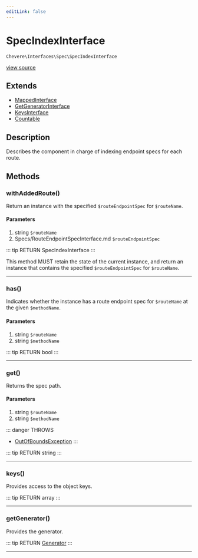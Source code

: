 ```yaml
---
editLink: false
---
```


# SpecIndexInterface

`Chevere\Interfaces\Spec\SpecIndexInterface`

[view source](https://github.com/chevere/chevere/blob/master/src/Chevere/Interfaces/Spec/SpecIndexInterface.php)

## Extends

- [MappedInterface](../DataStructures/MappedInterface.md)
- [GetGeneratorInterface](../DataStructures/GetGeneratorInterface.md)
- [KeysInterface](../DataStructures/KeysInterface.md)
- [Countable](https://www.php.net/manual/class.countable)

## Description

Describes the component in charge of indexing endpoint specs for each route.

## Methods

### withAddedRoute()

Return an instance with the specified `$routeEndpointSpec` for `$routeName`.

#### Parameters

1. string `$routeName`
2. Specs/RouteEndpointSpecInterface.md `$routeEndpointSpec`

::: tip RETURN
SpecIndexInterface
:::

This method MUST retain the state of the current instance, and return
an instance that contains the specified `$routeEndpointSpec` for `$routeName`.

---

### has()

Indicates whether the instance has a route endpoint spec for `$routeName` at the given `$methodName`.

#### Parameters

1. string `$routeName`
2. string `$methodName`

::: tip RETURN
bool
:::

---

### get()

Returns the spec path.

#### Parameters

1. string `$routeName`
2. string `$methodName`

::: danger THROWS
- [OutOfBoundsException](../../Exceptions/Core/OutOfBoundsException.md) 
:::

::: tip RETURN
string
:::

---

### keys()

Provides access to the object keys.

::: tip RETURN
array
:::

---

### getGenerator()

Provides the generator.

::: tip RETURN
[Generator](https://www.php.net/manual/class.generator)
:::

---
